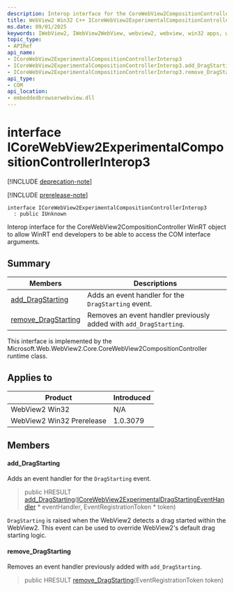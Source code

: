 ```yaml
---
description: Interop interface for the CoreWebView2CompositionController WinRT object to allow WinRT end developers to be able to access the COM interface arguments.
title: WebView2 Win32 C++ ICoreWebView2ExperimentalCompositionControllerInterop3
ms.date: 09/01/2025
keywords: IWebView2, IWebView2WebView, webview2, webview, win32 apps, win32, edge, ICoreWebView2, ICoreWebView2Controller, browser control, edge html, ICoreWebView2ExperimentalCompositionControllerInterop3
topic_type: 
- APIRef
api_name:
- ICoreWebView2ExperimentalCompositionControllerInterop3
- ICoreWebView2ExperimentalCompositionControllerInterop3.add_DragStarting
- ICoreWebView2ExperimentalCompositionControllerInterop3.remove_DragStarting
api_type:
- COM
api_location:
- embeddedbrowserwebview.dll
---
```


# interface ICoreWebView2ExperimentalCompositionControllerInterop3

[!INCLUDE [deprecation-note](../includes/deprecation-note.md)]

[!INCLUDE [prerelease-note](../includes/prerelease-note.md)]

```
interface ICoreWebView2ExperimentalCompositionControllerInterop3
  : public IUnknown
```

Interop interface for the CoreWebView2CompositionController WinRT object to allow WinRT end developers to be able to access the COM interface arguments.

## Summary

 Members                        | Descriptions
--------------------------------|---------------------------------------------
[add_DragStarting](#add_dragstarting) | Adds an event handler for the `DragStarting` event.
[remove_DragStarting](#remove_dragstarting) | Removes an event handler previously added with `add_DragStarting`.

This interface is implemented by the Microsoft.Web.WebView2.Core.CoreWebView2CompositionController runtime class.

## Applies to

Product                         | Introduced
--------------------------------|---------------------------------------------
WebView2 Win32            |    N/A
WebView2 Win32 Prerelease |    1.0.3079

## Members

#### add_DragStarting

Adds an event handler for the `DragStarting` event.

> public HRESULT [add_DragStarting](#add_dragstarting)([ICoreWebView2ExperimentalDragStartingEventHandler](icorewebview2experimentaldragstartingeventhandler.md#icorewebview2experimentaldragstartingeventhandler) * eventHandler, EventRegistrationToken * token)

`DragStarting` is raised when the WebView2 detects a drag started within the WebView2. This event can be used to override WebView2's default drag starting logic.

#### remove_DragStarting

Removes an event handler previously added with `add_DragStarting`.

> public HRESULT [remove_DragStarting](#remove_dragstarting)(EventRegistrationToken token)

